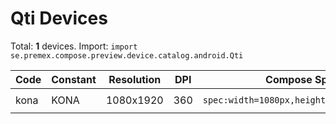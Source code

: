 # Qti Devices

Total: **1** devices. Import: `import se.premex.compose.preview.device.catalog.android.Qti`

| Code | Constant | Resolution | DPI | Compose Spec | Preview Usage |
|------|----------|------------|-----|-------------|---------------|
| kona | KONA | 1080x1920 | 360 | `spec:width=1080px,height=1920px,dpi=360` | `@Preview(device = Qti.KONA)` |

<!-- Generated automatically. Do not edit manually. -->

